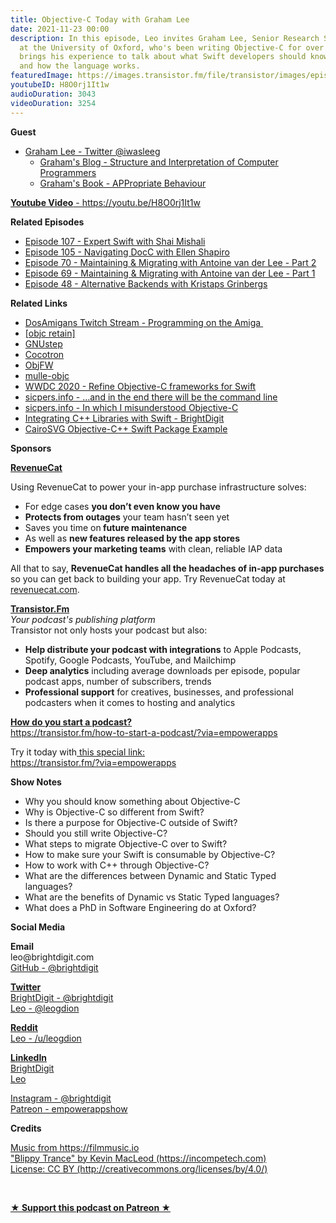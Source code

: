 ```yaml
---
title: Objective-C Today with Graham Lee
date: 2021-11-23 00:00
description: In this episode, Leo invites Graham Lee, Senior Research Software Engineer
  at the University of Oxford, who's been writing Objective-C for over 20 years and
  brings his experience to talk about what Swift developers should know about Objective-C
  and how the language works.
featuredImage: https://images.transistor.fm/file/transistor/images/episode/719226/full_1637267895-artwork.jpg
youtubeID: H8O0rj1It1w
audioDuration: 3043
videoDuration: 3254
---
```

<p><b>Guest</b></p><ul><li>
<a href="https://twitter.com/iwasleeg">Graham Lee - Twitter @iwasleeg</a><ul>
<li><a href="https://www.sicpers.info">Graham's Blog - Structure and Interpretation of Computer Programmers</a></li>
<li><a href="https://leanpub.com/appropriatebehaviour">Graham's Book - APPropriate Behaviour</a></li>
</ul>
</li></ul><p><a href="https://youtu.be/H8O0rj1It1w"><strong>Youtube Video</strong> - https://youtu.be/H8O0rj1It1w</a></p><p><b>Related Episodes</b></p><ul>
<li><a href="https://share.transistor.fm/s/88850e6f">Episode 107 - Expert Swift with Shai Mishali</a></li>
<li><a href="https://share.transistor.fm/s/9b775257">Episode 105 - Navigating DocC with Ellen Shapiro</a></li>
<li><a href="https://share.transistor.fm/s/dc84aaa9">Episode 70 - Maintaining &amp; Migrating with Antoine van der Lee - Part 2</a></li>
<li><a href="https://share.transistor.fm/s/de8caf60">Episode 69 - Maintaining &amp; Migrating with Antoine van der Lee - Part 1</a></li>
<li><a href="https://share.transistor.fm/s/fca974ca">Episode 48 - Alternative Backends with Kristaps Grinbergs</a></li>
</ul><p><b>Related Links</b></p><ul>
<li><a href="https://twitch.tv/dosamigans">DosAmigans Twitch Stream - Programming on the Amiga </a></li>
<li><a href="https://objc-retain.com">[objc retain]</a></li>
<li><a href="https://gnustep.org">GNUstep</a></li>
<li><a href="https://cocotron.org">Cocotron</a></li>
<li><a href="https://objfw.nil.im/doc/trunk/README.md">ObjFW</a></li>
<li><a href="https://mulle-objc.github.io">mulle-objc</a></li>
<li><a href="https://developer.apple.com/videos/play/wwdc2020/10680/">WWDC 2020 - Refine Objective-C frameworks for Swift</a></li>
<li><a href="https://www.sicpers.info/2015/01/and-in-the-end-there-will-be-the-command-line/">sicpers.info - …and in the end there will be the command line</a></li>
<li><a href="https://www.sicpers.info/2021/09/in-which-i-misunderstood-objective-c/">sicpers.info - In which I misunderstood Objective-C</a></li>
<li><a href="https://learningswift.brightdigit.com/integrating-c-plus-plus-swift/">Integrating ​​​C++ Libraries with Swift - BrightDigit</a></li>
<li><a href="https://github.com/brightdigit/CairoSVG">CairoSVG Objective-C++ Swift Package Example</a></li>
</ul><p><b>Sponsors</b></p><p><a href="https://revenuecat.com/"><strong>RevenueCat</strong></a><strong></strong></p><p>Using RevenueCat to power your in-app purchase infrastructure solves:</p><ul>
<li>For edge cases <strong>you don’t even know you have</strong>
</li>
<li>
<strong>Protects from outages</strong> your team hasn’t seen yet</li>
<li>Saves you time on<strong> future maintenance </strong>
</li>
<li>As well as <strong>new features released by the app stores</strong>
</li>
<li>
<strong>Empowers your marketing teams</strong> with clean, reliable IAP data</li>
</ul><p>All that to say, <strong>RevenueCat handles all the headaches of in-app purchases</strong> so you can get back to building your app. Try RevenueCat today at <a href="http://revenuecat.com/">revenuecat.com</a>.</p><p><a href="https://transistor.fm/?via=empowerapps"><strong>Transistor.Fm</strong></a><br><em>Your podcast's publishing platform<br></em>Transistor not only hosts your podcast but also:</p><ul>
<li>
<strong>Help distribute your podcast with integrations</strong> to Apple Podcasts, Spotify, Google Podcasts, YouTube, and Mailchimp</li>
<li>
<strong>Deep analytics</strong> including average downloads per episode, popular podcast apps, number of subscribers, trends</li>
<li>
<strong>Professional support</strong> for creatives, businesses, and professional podcasters when it comes to hosting and analytics</li>
</ul><p><a href="https://transistor.fm/how-to-start-a-podcast/?via=empowerapps"><strong>How do you start a podcast?</strong></a><br><a href="https://transistor.fm/how-to-start-a-podcast/?via=empowerapps">https://transistor.fm/how-to-start-a-podcast/?via=empowerapps</a></p><p>Try it today with<a href="https://transistor.fm/?via=empowerapps"> this special link:</a><br><a href="https://transistor.fm/?via=empowerapps">https://transistor.fm/?via=empowerapps</a></p><p><b>Show Notes</b></p><ul>
<li>Why you should know something about Objective-C</li>
<li>Why is Objective-C so different from Swift?</li>
<li>Is there a purpose for Objective-C outside of Swift?</li>
<li>Should you still write Objective-C?</li>
<li>What steps to migrate Objective-C over to Swift?</li>
<li>How to make sure your Swift is consumable by Objective-C?</li>
<li>How to work with C++ through Objective-C?</li>
<li>What are the differences between Dynamic and Static Typed languages?</li>
<li>What are the benefits of Dynamic vs Static Typed languages?</li>
<li>What does a PhD in Software Engineering do at Oxford?</li>
</ul><p><b>Social Media</b></p><p><strong>Email</strong><br>leo@brightdigit.com<br><a href="https://github.com/brightdigit">GitHub - @brightdigit</a></p><p><a href="https://twitter.com/brightdigit"><strong>Twitter </strong><br>BrightDigit - @brightdigit</a><br><a href="https://twitter.com/leogdion">Leo - @leogdion</a></p><p><a href="https://www.reddit.com/user/leogdion"><strong>Reddit</strong><br>Leo - /u/leogdion</a></p><p><a href="https://www.linkedin.com/company/bright-digit"><strong>LinkedIn</strong><br>BrightDigit</a><br><a href="https://www.linkedin.com/in/leogdion/">Leo</a></p><p><a href="https://www.instagram.com/brightdigit/">Instagram - @brightdigit</a><br><a href="https://www.patreon.com/empowerappsshow">Patreon - empowerappshow</a></p><p><b>Credits</b></p><p><a href="https://filmmusic.io/">Music from https://filmmusic.io</a><br><a href="https://incompetech.com/">"Blippy Trance" by Kevin MacLeod (https://incompetech.com)</a><br><a href="http://creativecommons.org/licenses/by/4.0/">License: CC BY (http://creativecommons.org/licenses/by/4.0/)</a></p><p><br></p><p><strong><a rel="payment" title="★ Support this podcast on Patreon ★" href="https://www.patreon.com/empowerappsshow">★ Support this podcast on Patreon ★</a></strong></p>
      